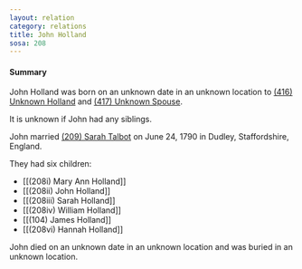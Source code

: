 ```yaml
---
layout: relation
category: relations
title: John Holland
sosa: 208
---
```


#### Summary

John Holland was born on an unknown date in an unknown location to [(416) Unknown Holland](/416-unknown-holland/) and [(417) Unknown Spouse](/417-unknown-spouse/).

It is unknown if John had any siblings.

John married [(209) Sarah Talbot](/209-sarah-talbot/) on June 24, 1790 in Dudley, Staffordshire, England.

They had six children:

* [[(208i) Mary Ann Holland]]
* [[(208ii) John Holland]]
* [[(208iii) Sarah Holland]]
* [[(208iv) William Holland]]
* [[(104) James Holland]]
* [[(208vi) Hannah Holland]]

John died on an unknown date in an unknown location and was buried in an unknown location.

<br>
